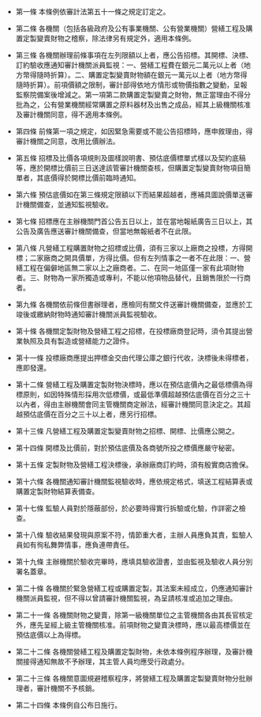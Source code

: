 * 第一條 本條例依審計法第五十一條之規定訂定之。

* 第二條 各機關（包括各級政府及公有事業機關、公有營業機關）營繕工程及購置定製變賣財物之稽察，除法律另有規定外，適用本條例。

* 第三條 各機關辦理前條事項在左列限額以上者，應公告招標。其開標、決標、訂約驗收應通知審計機關派員監視：一、營繕工程費在銀元二萬元以上者（地方幣得隨時折算）。二、購置定製變賣財物額在銀元一萬元以上者（地方幣得隨時折算）。前項價額之限制，審計部得依地方情形或物價指數之變動，呈報監察院備案後增減之。第一項第二款購置定製變賣之財物，無正當理由不得分批為之，公有營業機關經常購置之原料器材及出售之成品，經其上級機關核准及審計機關同意，得不適用本條例。

* 第四條 前條第一項之規定，如因緊急需要或不能公告招標時，應申敘理由，得審計機關之同意，改用比價辦法。

* 第五條 招標及比價各項規則及圖樣說明書、預估底價標單式樣以及契約底稿等，應於開標比價前三日送達該管審計機關查核，但購置定製變賣財物項目簡單者，其底價得於開標比價前臨時通知。

* 第六條 預估底價如在第三條規定限額以下而結果超越者，應補具圖說價單送審計機關備查，並通知監視驗收。

* 第七條 招標應在主辦機關門首公告五日以上，並在當地報紙廣告三日以上，其公告及廣告應送審計機關備查，但當地無報紙者不在此限。

* 第八條 凡營繕工程購置財物之招標或比價，須有三家以上廠商之投標，方得開標；二家廠商之開具價單，方得比價。但有左列情事之一者不在此限：一、營繕工程在偏僻地區無二家以上之廠商者。二、在同一地區僅一家有此項財物者。三、財物為一家所獨造或專利，不能以他項物品替代，且銷售限於一行商者。

* 第九條 各機關依前條但書辦理者，應檢同有關文件送審計機關備查，並應於工竣後或繳納財物時通知審計機關派員監視驗收。

* 第十條 各機關定製財物及營繕工程之招標，在投標廠商登記時，須令其提出營業執照及具有製造或營繕能力之證件。

* 第十一條 投標廠商應提出押標金交由代理公庫之銀行代收，決標後未得標者，應即發還。

* 第十二條 營繕工程及購置定製財物決標時，應以在預估底價內之最低標價為得標原則，如因特殊情形採用次低標價，或最低準價超越預估底價在百分之三十以內者，得由主辦機關會同主管機關商定辦法，經審計機關同意決定之。其超越預估底價在百分之三十以上者，應另行招標。

* 第十三條 凡營繕工程及購置定製變賣財物之招標、開標、比價應公開之。

* 第十四條 開標及比價前，對於預估底價及各商號所投之標價應嚴守秘密。

* 第十五條 定製財物及營繕工程決標後，承辦廠商訂約時，須有殷實商店擔保。

* 第十六條 各機關通知審計機關監視驗收時，應依規定格式，填送工程結算表或購置定製財物結算表備查。

* 第十七條 監驗人員對於隱蔽部份，於必要時得實行拆驗或化驗，作詳密之檢查。

* 第十八條 驗收結果發現與原案不符，情節重大者，主辦人員應負其責，監驗人員如有徇私舞弊情事，應負連帶責任。

* 第十九條 主辦機關於驗收完畢時，應填具驗收證書，並由監視及驗收人員分別署名蓋章。

* 第二十條 各機關於緊急營繕工程或購置定製，其法案未經成立，仍應通知審計機關派員監視，但不得以曾請審計機關監視，為呈請核准或追加之理由。

* 第二十一條 各機關財物之變賣，除第一級機關單位之主管機關各由其長官核定外，應先呈經上級主管機關核准。前項財物之變賣決標時，應以最高標價並在預估底價以上為得標。

* 第二十二條 各機關營繕工程及購置定製財物，未依本條例程序辦理，及審計機關接得通知無故不予辦理，其主管人員均應受行政處分。

* 第二十三條 各機關意圖規避稽察程序，將營繕工程及購置定製變賣財物分批辦理者，審計機關不予核銷。

* 第二十四條 本條例自公布日施行。

